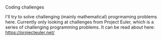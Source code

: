 Coding challenges

I'll try to solve challenging (mainly mathematical) progrmaming problems here. Currently only looking at challenges from Project Euler, which is a series of challenging programming problems. It can be read about here: https://projecteuler.net/
